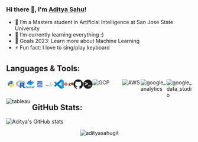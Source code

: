 ### Hi there 👋, I'm <a href="https://www.linkedin.com/in/adityasahuvns/" target="_blank">Aditya Sahu</a>!



- 🔭 I’m a Masters student in Artificial Intelligence at San Jose State University
- 🌱 I’m currently learning everything :)
- 🥅  Goals 2023: Learn more about Machine Learning
- ⚡ Fun fact: I love to sing/play keyboard 

## Languages & Tools:

<img align="left" alt="Python" width="26px" src="https://raw.githubusercontent.com/github/explore/80688e429a7d4ef2fca1e82350fe8e3517d3494d/topics/python/python.png" />
<img align="left" alt="R" width="26px" src="https://raw.githubusercontent.com/github/explore/80688e429a7d4ef2fca1e82350fe8e3517d3494d/topics/r/r.png" />
<img align="left" alt="Docker" width="26px" src="https://raw.githubusercontent.com/github/explore/80688e429a7d4ef2fca1e82350fe8e3517d3494d/topics/docker/docker.png" />
<img align="left" alt="SQL" width="26px" src="https://raw.githubusercontent.com/github/explore/80688e429a7d4ef2fca1e82350fe8e3517d3494d/topics/sql/sql.png" />
<img align="left" alt="MySQL" width="26px" src="https://raw.githubusercontent.com/github/explore/80688e429a7d4ef2fca1e82350fe8e3517d3494d/topics/mysql/mysql.png" />
<img align="left" alt="Visual Studio Code" width="26px" src="https://raw.githubusercontent.com/github/explore/80688e429a7d4ef2fca1e82350fe8e3517d3494d/topics/visual-studio-code/visual-studio-code.png" /> 
<img align="left" alt="Git" width="26px" src="https://raw.githubusercontent.com/github/explore/80688e429a7d4ef2fca1e82350fe8e3517d3494d/topics/git/git.png" />
<img align="left" alt="GitHub" width="26px" src="https://raw.githubusercontent.com/github/explore/78df643247d429f6cc873026c0622819ad797942/topics/github/github.png" />
<img align="left" alt="Terminal" width="26px" src="https://raw.githubusercontent.com/github/explore/80688e429a7d4ef2fca1e82350fe8e3517d3494d/topics/terminal/terminal.png" />
<img align="left" alt="GCP" width="80" src="https://github.com/melanieshi0120/melanieshi0120/blob/master/images/GCP_LOG.png" />
<img align="left" alt="AWS" width="50" src="https://github.com/melanieshi0120/melanieshi0120/blob/master/images/AWS.jpeg" />
<img align="left" alt="google_analytics" width="70" src="https://github.com/melanieshi0120/melanieshi0120/blob/master/images/google_analytics.jpg" />
<img align="left" alt="google_data_studio" width="70" src="https://github.com/melanieshi0120/melanieshi0120/blob/master/images/google_data_studio.png" />
<img align="left" alt="tableau" width="70" src="https://github.com/melanieshi0120/melanieshi0120/blob/master/images/tableau.jpg" />
<br />
<br />
  
## GitHub Stats:


![Aditya's GitHub stats](https://github-readme-stats.vercel.app/api?username=adityasahugit&include_all_commits=true)
<p align="center"> <img src="https://komarev.com/ghpvc/?username=adityasahugit&label=Profile%20views&color=0e75b6&style=flat" alt="adityasahugit" /> </p>


